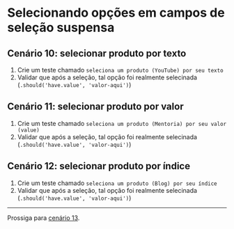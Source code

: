 # Selecionando opções em campos de seleção suspensa

## Cenário 10: selecionar produto por texto

1. Crie um teste chamado `seleciona um produto (YouTube) por seu texto`
2. Validar que após a seleção, tal opção foi realmente selecinada (`.should('have.value', 'valor-aqui')`)


## Cenário 11: selecionar produto por valor

1. Crie um teste chamado `seleciona um produto (Mentoria) por seu valor (value)`
2. Validar que após a seleção, tal opção foi realmente selecinada (`.should('have.value', 'valor-aqui')`)


## Cenário 12: selecionar produto por índice

1. Crie um teste chamado `seleciona um produto (Blog) por seu índice`
2. Validar que após a seleção, tal opção foi realmente selecinada (`.should('have.value', 'valor-aqui')`)


___

Prossiga para [cenário 13](./04.md).
